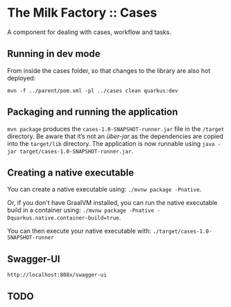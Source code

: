# The Milk Factory :: Cases

A component for dealing with cases, workflow and tasks.

## Running in dev mode

From inside the cases folder, so that changes to the library are also hot deployed:

```
mvn -f ../parent/pom.xml -pl ../cases clean quarkus:dev
```

## Packaging and running the application

`mvn package` produces the `cases-1.0-SNAPSHOT-runner.jar` file in the `/target` directory.
Be aware that it’s not an _über-jar_ as the dependencies are copied into the `target/lib` directory.
The application is now runnable using `java -jar target/cases-1.0-SNAPSHOT-runner.jar`.

## Creating a native executable

You can create a native executable using: `./mvnw package -Pnative`.

Or, if you don't have GraalVM installed, 
you can run the native executable build in a container using: 
`./mvnw package -Pnative -Dquarkus.native.container-build=true`.

You can then execute your native executable with: `./target/cases-1.0-SNAPSHOT-runner`

## Swagger-UI

    http://localhost:808x/swagger-ui

## TODO

